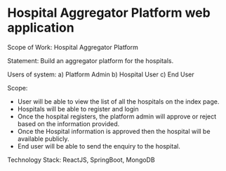 # Hospital Aggregator Platform web application
Scope of Work: Hospital Aggregator Platform

Statement: 
       Build an aggregator platform for the hospitals.

Users of system:
    a) Platform Admin
    b) Hospital User
    c) End User

Scope:
 
- User will be able to view the list of all the hospitals on the index page.
- Hospitals will be able to register and login
- Once the hospital registers, the platform admin will approve or reject based on the information provided.
- Once the Hospital information is approved then the hospital will be available publicly.
- End user will be able to send the enquiry to the hospital.

Technology Stack: ReactJS, SpringBoot, MongoDB
